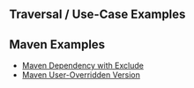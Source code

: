 Traversal / Use-Case Examples
-----------------------------

## Maven Examples

* [Maven Dependency with Exclude](maven-exclusion/)
* [Maven User-Overridden Version](maven-user-version-override/)
